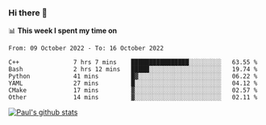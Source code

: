 ### Hi there 👋

📊 **This week I spent my time on**
<!--START_SECTION:waka-->

```text
From: 09 October 2022 - To: 16 October 2022

C++               7 hrs 7 mins    ████████████████░░░░░░░░░   63.55 %
Bash              2 hrs 12 mins   █████░░░░░░░░░░░░░░░░░░░░   19.74 %
Python            41 mins         █▓░░░░░░░░░░░░░░░░░░░░░░░   06.22 %
YAML              27 mins         █░░░░░░░░░░░░░░░░░░░░░░░░   04.12 %
CMake             17 mins         ▓░░░░░░░░░░░░░░░░░░░░░░░░   02.57 %
Other             14 mins         ▓░░░░░░░░░░░░░░░░░░░░░░░░   02.11 %
```

<!--END_SECTION:waka-->


[![Paul's github stats](https://github-readme-stats.vercel.app/api?username=mickeyouyou&theme=dracula&show_icons=true)](https://github.com/anuraghazra/github-readme-stats)
